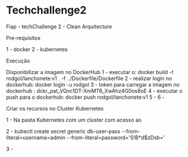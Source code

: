 # Techchallenge2

Fiap - techChallenge 2 - Clean Arquitecture

Pre-requisitos

1 - docker
2 - kubernetes

Execução

Disponibilizar a imagem no DockerHub
1 - executar o: docker build -t rodgol/lanchonete:v1 . -f ../Dockerfile/Dockerfile
2 - realizar login no dockerhub: docker login -u rodgol
3 - token para carregar a imagem no dockerhub : dckr_pat_VQvc1DT-XmMT6_XwAhz4G0os8oE
4 - executar o push para o dockerhub: docker push rodgol/lanchonete:v1
5 - 
6 -

Criar os recursos no Cluster Kubernetes

1 - Na pasta Kubernetes com um cluster com acesso ao 

2 - kubectl create secret generic db-user-pass --from-literal=username=admin     --from-literal=password='S!B\*d$zDsb='

3 - 